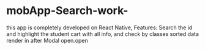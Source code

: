 # mobApp-Search-work-
this app is completely developed on React Native, Features: Search the id and highlight the student cart with all info, and check by classes sorted data render in after Modal open.open
